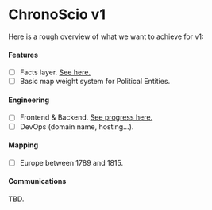# ChronoScio v1

Here is a rough overview of what we want to achieve for v1:

#### Features

- [ ] Facts layer. [See here.](/features/facts.md)
- [ ] Basic map weight system for Political Entities.

#### Engineering

- [ ] Frontend & Backend. [See progress here.](https://github.com/orgs/chronoscio/projects/1)
- [ ] DevOps (domain name, hosting...).

#### Mapping

- [ ] Europe between 1789 and 1815.

#### Communications

TBD.
